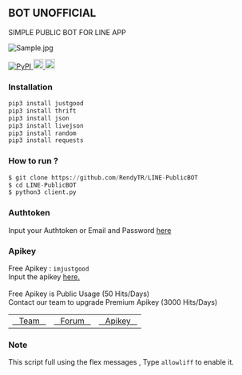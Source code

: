 ## BOT UNOFFICIAL
SIMPLE PUBLIC BOT FOR LINE APP

<img alt="Sample.jpg" src= "https://i.ibb.co/F8Q06Zt/Sample.jpg">
<p>
    <a href="http://pypi.org/project/justgood" rel="nofollow">
        <img alt="PyPI" src="https://img.shields.io/pypi/v/justgood?label=PyPI" style="max-width:100%;">
    </a>
    <a href="https://github.com/RendyTR/LINE-PublicBOT" rel="nofollow">
        <img alt="Update" src="https://img.shields.io/github/last-commit/rendytr/LINE-PublicBOT?color=red&label=Update" height="20" style="max-width:100%;">
    </a>
    <a href="https://github.com/RendyTR" rel="nofollow">
        <img alt="VIEWS" src="https://komarev.com/ghpvc/?username=RendyTR&color=green&label=Views" height="20" style="max-width:100%;">
    </a>
</p>

### Installation
```python
pip3 install justgood
pip3 install thrift
pip3 install json
pip3 install livejson
pip3 install random
pip3 install requests
```

### How to run ?
``` python
$ git clone https://github.com/RendyTR/LINE-PublicBOT
$ cd LINE-PublicBOT
$ python3 client.py
```

### Authtoken
Input your Authtoken or Email and Password <a href="https://github.com/RendyTR/LINE-PublicBOT/blob/main/data/login.json">here</a>

### Apikey
Free Apikey : ```imjustgood```
<br>Input the apikey <a href="https://github.com/RendyTR/LINE-PublicBOT/blob/2119f04bcdf6fe33eec71f6746fd0bbb57d31b85/data/api.json#L2">here.</a>
<br><br>Free Apikey is Public Usage (50 Hits/Days)
<br>Contact our team to upgrade Premium Apikey (3000 Hits/Days)

<table>
    <tbody>
        <tr>
          <td><a href="http://imjustgood.com/team">&nbsp;&nbsp;&nbsp;Team&nbsp;&nbsp;&nbsp;</a></td>
          <td><a href="http://api.imjustgood.com/custom/forum">&nbsp;&nbsp;&nbsp;Forum&nbsp;&nbsp;&nbsp;</a></td>
          <td><a href="http://api.imjustgood.com/intro">&nbsp;&nbsp;&nbsp;Apikey&nbsp;&nbsp;&nbsp;</a></td>
        </tr>
    <tbody>   
<table>

### Note
This script full using the flex messages , Type ```allowliff``` to enable it.

